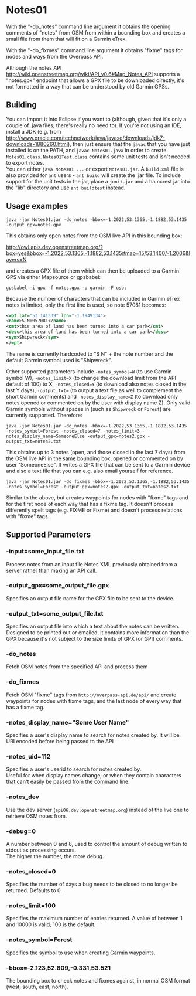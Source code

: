 Notes01
=======

With the "-do_notes" command line argument it obtains the opening comments of "notes" from OSM from within a bounding box and creates a small file from them that will fit 
on a Garmin eTrex.

With the "-do_fixmes" command line argument it obtains "fixme" tags for nodes and ways from the Overpass API.

Although the notes API http://wiki.openstreetmap.org/wiki/API_v0.6#Map_Notes_API supports a "notes.gpx" endpoint that 
allows a GPX file to be downloaded directly, it's not formatted in a way that can be understood by old Garmin GPSs.


Building
--------
You can import it into Eclipse if you want to (although, given that it's only a couple of .java files, there's really no 
need to).  If you're not using an IDE, install a JDK (e.g. 
from http://www.oracle.com/technetwork/java/javase/downloads/jdk7-downloads-1880260.html), then just ensure that the `javac` 
that you have just installed is on the PATH, and `javac Notes01.java` in order to 
create `Notes01.class`.  `Notes01Test.class` contains some unit tests and isn't needed to export notes.  
You can either `java Notes01 ...` or export `Notes01.jar`.
A `build.xml` file is also provided for `ant` users - `ant build` will create the .jar file.  To include support for 
the unit tests in the jar, place a `junit.jar` and a hamcrest jar into the "lib" directory and use `ant buildtest` instead.   


Usage examples
--------------
    java -jar Notes01.jar -do_notes -bbox=-1.2022,53.1365,-1.1882,53.1435 -output_gpx=notes.gpx

This obtains only open notes from the OSM live API in this bounding box:

http://owl.apis.dev.openstreetmap.org/?box=yes&bbox=-1.2022,53.1365,-1.1882,53.1435#map=15/53.1400/-1.2006&layers=N

and creates a GPX file of them which can then be uploaded to a Garmin GPS via either Mapsource or gpsbabel:

    gpsbabel -i gpx -f notes.gpx -o garmin -F usb:

Because the number of characters that can be included in Garmin eTrex notes is limited, only the first line is used, 
so note 57081 becomes:

```xml
<wpt lat="53.141339" lon="-1.1949134">
<name>S N0057081</name>
<cmt>this area of land has been turned into a car park</cmt>
<desc>this area of land has been turned into a car park</desc>
<sym>Shipwreck</sym>
</wpt>
```
The name is currently hardcoded to "S N" + the note number and the default Garmin symbol used is "Shipwreck".

Other supported parameters include `-notes_symbol=W` (to use Garmin symbol W), `-notes_limit=X` (to change the download limit from the 
API default of 100) to X, `-notes_closed=Y` (to download also notes closed in the last Y days), `-output_txt=` 
(to output a text file as well to complement the short Garmin comments) and `-notes_display_name=Z` 
(to download only notes opened or commented on by the user with display name Z).  Only valid Garmin symbols without spaces in 
(such as `Shipwreck` or `Forest`) are currently supported.  Therefore:

    java -jar Notes01.jar -do_notes -bbox=-1.2022,53.1365,-1.1882,53.1435 -notes_symbol=Forest -notes_closed=7 -notes_limit=3 -notes_display_name=SomeoneElse -output_gpx=notes2.gpx -output_txt=notes2.txt

This obtains up to 3 notes (open, and those closed in the last 7 days) from the OSM live API in the same bounding box, 
opened or commented on by user "SomeoneElse".  It writes a GPX file that can be sent to a Garmin device and also a text 
file that you can e.g. also email yourself for reference.

    java -jar Notes01.jar -do_fixmes -bbox=-1.2022,53.1365,-1.1882,53.1435 -notes_symbol=Forest -output_gpx=notes2.gpx -output_txt=notes2.txt

Similar to the above, but creates waypoints for nodes with "fixme" tags and for the first node of each way that has a fixme tag.
It doesn't process differently spelt tags (e.g. FIXME or Fixme) and doesn't process relations with "fixme" tags.


Supported Parameters
---------------------
### -input=some_input_file.txt
Process notes from an input file Notes XML previously obtained from a server rather than making an API call.

### -output_gpx=some_output_file.gpx
Specifies an output file name for the GPX file to be sent to the device.

### -output_txt=some_output_file.txt
Specifies an output file into which a text about the notes can be written.  Designed to be printed out or emailed, 
it contains more information than the GPX because it's not subject to the size limits of GPX (or GPI) comments. 

### -do_notes
Fetch OSM notes from the specified API and process them

### -do_fixmes
Fetch OSM "fixme" tags from `http://overpass-api.de/api/` and create waypoints for nodes with fixme tags, and the last node of every way that has a fixme tag.

### -notes_display_name="Some User Name"
Specifies a user's display name to search for notes created by.  It will be URLencoded before being passed to the API

### -notes_uid=112
Specifies a user's userid to search for notes created by.  
Useful for when display names change, or when they contain characters that can't easily be passed from the command line.

### -notes_dev
Use the dev server (`api06.dev.openstreetmap.org`) instead of the live one to retrieve OSM notes from.
 
### -debug=0
A number between 0 and 8, used to control the amount of debug written to stdout as processing occurs.  
The higher the number, the more debug.

### -notes_closed=0
Specifies the number of days a bug needs to be closed to no longer be returned.  Defaults to 0. 

### -notes_limit=100
Specifies the maximum number of entries returned. A value of between 1 and 10000 is valid; 100 is the default. 

### -notes_symbol=Forest
Specifies the symbol to use when creating Garmin waypoints.

### -bbox=-2.123,52.809,-0.331,53.521
The bounding box to check notes and fixmes against, in normal OSM format (west, south, east, north).  



